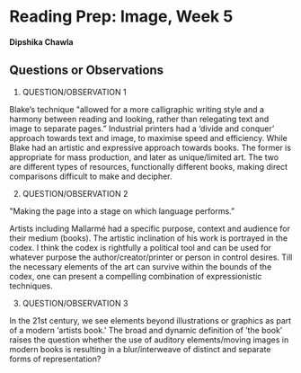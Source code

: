 # Reading Prep: Image, Week 5

#### Dipshika Chawla

## Questions or Observations

1. QUESTION/OBSERVATION 1

Blake’s technique "allowed for a more calligraphic writing style and a harmony between reading and looking, rather than relegating text and image to separate pages.”
Industrial printers had a ‘divide and conquer’ approach towards text and image, to maximise speed and efficiency. While Blake had an artistic and expressive approach towards books.
The former is appropriate for mass production, and later as unique/limited art. The two are different types of resources, functionally different books, making direct comparisons difficult to make and decipher.


2. QUESTION/OBSERVATION 2

"Making the page into a stage on which language performs.”

Artists including Mallarmé had a specific purpose, context and audience for their medium (books). The artistic inclination of his work is portrayed in the codex. I think the codex is rightfully a political tool and can be used for whatever purpose the author/creator/printer or person in control desires. Till the necessary elements of the art can survive within the bounds of the codex, one can present a compelling combination of expressionistic techniques.


3. QUESTION/OBSERVATION 3

In the 21st century, we see elements beyond illustrations or graphics as part of a modern ‘artists book.’ The broad and dynamic definition of ’the book’ raises the question whether the use of auditory elements/moving images in modern books is resulting in a blur/interweave of distinct and separate forms of representation?


